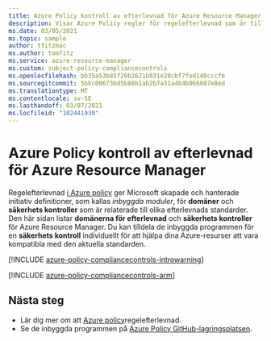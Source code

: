 ```yaml
---
title: Azure Policy kontroll av efterlevnad för Azure Resource Manager
description: Visar Azure Policy regler för regelefterlevnad som är tillgängliga för Azure Resource Manager. Dessa inbyggda princip definitioner tillhandahåller vanliga metoder för att hantera kompatibiliteten för dina Azure-resurser.
ms.date: 03/05/2021
ms.topic: sample
author: tfitzmac
ms.author: tomfitz
ms.service: azure-resource-manager
ms.custom: subject-policy-compliancecontrols
ms.openlocfilehash: bb35a53b85f20b2621b831e20cbf7fed140cccf6
ms.sourcegitcommit: 5bbc00673bd5b86b1ab2b7a31a4b4b066087e8ed
ms.translationtype: MT
ms.contentlocale: sv-SE
ms.lasthandoff: 03/07/2021
ms.locfileid: "102441930"
---
```

# <a name="azure-policy-regulatory-compliance-controls-for-azure-resource-manager"></a>Azure Policy kontroll av efterlevnad för Azure Resource Manager

Regelefterlevnad [i Azure policy](../../governance/policy/concepts/regulatory-compliance.md) ger Microsoft skapade och hanterade initiativ definitioner, som kallas _inbyggda moduler_, för **domäner** och **säkerhets kontroller** som är relaterade till olika efterlevnads standarder. Den här sidan listar **domänerna för efterlevnad** och **säkerhets kontroller** för Azure Resource Manager. Du kan tilldela de inbyggda programmen för en **säkerhets kontroll** individuellt för att hjälpa dina Azure-resurser att vara kompatibla med den aktuella standarden.

[!INCLUDE [azure-policy-compliancecontrols-introwarning](../../../includes/policy/standards/intro-warning.md)]

[!INCLUDE [azure-policy-compliancecontrols-arm](../../../includes/policy/standards/byrp/microsoft.resources.md)]

## <a name="next-steps"></a>Nästa steg

- Lär dig mer om att [Azure policy](../../governance/policy/concepts/regulatory-compliance.md)regelefterlevnad.
- Se de inbyggda programmen på [Azure Policy GitHub-lagringsplatsen](https://github.com/Azure/azure-policy).
